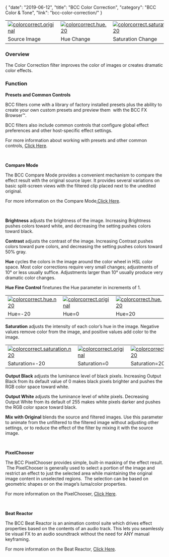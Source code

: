 {
"date": "2019-06-12",
"title": "BCC Color Correction",
"category": "BCC Color & Tone",
"link": "bcc-color-correction/"
}

 

|  |  |  |
| --- | --- | --- |
| [![colorcorrect.original](https://borisfx-com-res.cloudinary.com/image/upload//documentation/continuum/uploads/2013/06/colorcorrect.original.jpg)](https://borisfx-com-res.cloudinary.com/image/upload//documentation/continuum/uploads/2013/06/colorcorrect.original.jpg) | [![colorcorrect.hue.20](https://borisfx-com-res.cloudinary.com/image/upload//documentation/continuum/uploads/2013/06/colorcorrect.hue_.20.jpg)](https://borisfx-com-res.cloudinary.com/image/upload//documentation/continuum/uploads/2013/06/colorcorrect.hue_.20.jpg) | [![colorcorrect.saturation.20](https://borisfx-com-res.cloudinary.com/image/upload//documentation/continuum/uploads/2013/06/colorcorrect.saturation.20.jpg)](https://borisfx-com-res.cloudinary.com/image/upload//documentation/continuum/uploads/2013/06/colorcorrect.saturation.20.jpg) |
| Source Image | Hue Change | Saturation Change |


### Overview


The Color Correction filter improves the color of images or creates dramatic color effects.


### Function


**Presets and Common Controls**


BCC filters come with a library of factory installed presets plus the ability to create your own custom presets and preview them  with the BCC FX Browser™.


BCC filters also include common controls that configure global effect preferences and other host-specific effect settings.


For more information about working with presets and other common controls, [Click Here](/documentation/continuum/bcc-common-controls/).

 


**Compare Mode**


The BCC Compare Mode provides a convenient mechanism to compare the effect result with the original source layer. It provides several variations on basic split-screen views with the filtered clip placed next to the unedited original.


For more information on the Compare Mode,[Click Here](/documentation/continuum/bcc-compare-mode/).

 


**Brightness** adjusts the brightness of the image. Increasing Brightness pushes colors toward white, and decreasing the setting pushes colors toward black.


**Contrast** adjusts the contrast of the image. Increasing Contrast pushes colors toward pure colors, and decreasing the setting pushes colors toward 50% gray.


**Hue** cycles the colors in the image around the color wheel in HSL color space. Most color corrections require very small changes; adjustments of 10° or less usually suffice. Adjustments larger than 10° usually produce very dramatic color changes.


**Hue Fine Control** finetunes the Hue parameter in increments of 1.




|  |  |  |
| --- | --- | --- |
| [![colorcorrect.hue.n20](https://borisfx-com-res.cloudinary.com/image/upload//documentation/continuum/uploads/2013/06/colorcorrect.hue_.n20.jpg)](https://borisfx-com-res.cloudinary.com/image/upload//documentation/continuum/uploads/2013/06/colorcorrect.hue_.n20.jpg) | [![colorcorrect.original](https://borisfx-com-res.cloudinary.com/image/upload//documentation/continuum/uploads/2013/06/colorcorrect.original.jpg)](https://borisfx-com-res.cloudinary.com/image/upload//documentation/continuum/uploads/2013/06/colorcorrect.original.jpg) | [![colorcorrect.hue.20](https://borisfx-com-res.cloudinary.com/image/upload//documentation/continuum/uploads/2013/06/colorcorrect.hue_.20.jpg)](https://borisfx-com-res.cloudinary.com/image/upload//documentation/continuum/uploads/2013/06/colorcorrect.hue_.20.jpg) |
| Hue=-20 | Hue=0 | Hue=20 |


**Saturation** adjusts the intensity of each color’s hue in the image. Negative values remove color from the image, and positive values add color to the image.




|  |  |  |
| --- | --- | --- |
| [![colorcorrect.saturation.n20](https://borisfx-com-res.cloudinary.com/image/upload//documentation/continuum/uploads/2013/06/colorcorrect.saturation.n20.jpg)](https://borisfx-com-res.cloudinary.com/image/upload//documentation/continuum/uploads/2013/06/colorcorrect.saturation.n20.jpg) | [![colorcorrect.original](https://borisfx-com-res.cloudinary.com/image/upload//documentation/continuum/uploads/2013/06/colorcorrect.original.jpg)](https://borisfx-com-res.cloudinary.com/image/upload//documentation/continuum/uploads/2013/06/colorcorrect.original.jpg) | [![colorcorrect.saturation.20](https://borisfx-com-res.cloudinary.com/image/upload//documentation/continuum/uploads/2013/06/colorcorrect.saturation.20.jpg)](https://borisfx-com-res.cloudinary.com/image/upload//documentation/continuum/uploads/2013/06/colorcorrect.saturation.20.jpg) |
| Saturation=-20 | Saturation=0 | Saturation=20 |


**Output Black** adjusts the luminance level of black pixels. Increasing Output Black from its default value of 0 makes black pixels brighter and pushes the RGB color space toward white.


**Output White** adjusts the luminance level of white pixels. Decreasing Output White from its default of 255 makes white pixels darker and pushes the RGB color space toward black.


**Mix with Original** blends the source and filtered images. Use this parameter to animate from the unfiltered to the filtered image without adjusting other settings, or to reduce the effect of the filter by mixing it with the source image.


 


**PixelChooser**


The BCC PixelChooser provides simple, built-in masking of the effect result.  The PixelChooser is generally used to select a portion of the image and restrict an effect to just the selected area while maintaining the original image content in unselected regions.  The selection can be based on geometric shapes or on the image’s luma/color properties.


For more information on the PixelChooser, [Click Here](/documentation/continuum/bcc-pixel-chooser/).

 


**Beat Reactor**


The BCC Beat Reactor is an animation control suite which drives effect properties based on the contents of an audio track. This lets you seamlessly tie visual FX to an audio soundtrack without the need for ANY manual keyframing.


For more information on the Beat Reactor, [Click Here](/documentation/continuum/bcc-beat-reactor-integrated/).

 